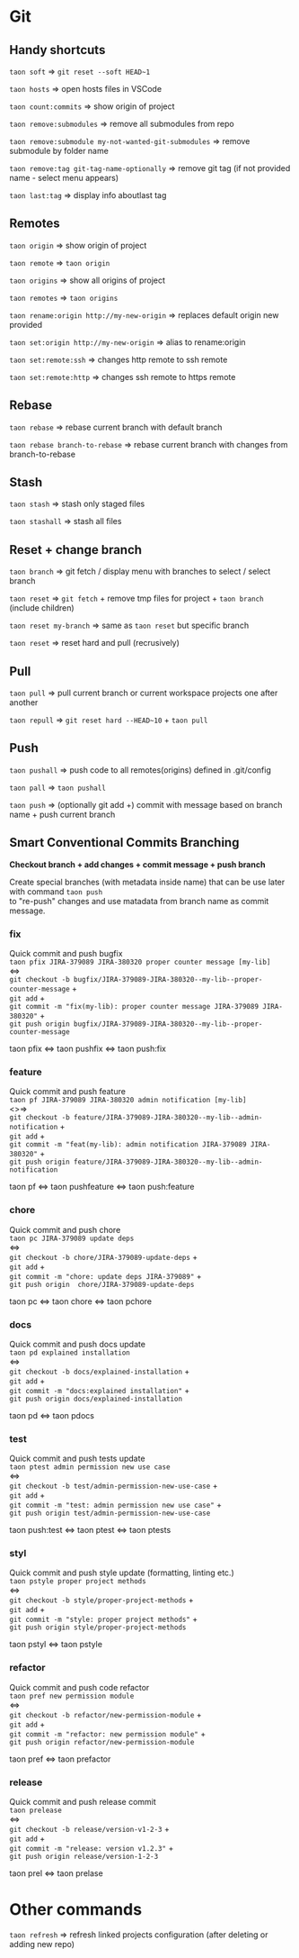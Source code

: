 # Git

## Handy shortcuts

`taon soft`  => `git reset --soft HEAD~1`

`taon hosts`  => open hosts files in VSCode

`taon count:commits`  => show origin of project

`taon remove:submodules`  => remove all submodules from repo

`taon remove:submodule my-not-wanted-git-submodules`  => remove submodule by folder name

`taon remove:tag git-tag-name-optionally` => remove git tag (if not provided name - select menu appears)

`taon last:tag` => display info aboutlast tag

## Remotes

`taon origin`  => show origin of project

`taon remote`  => `taon origin` 

`taon origins`  => show all origins of project

`taon remotes`  => `taon origins`

`taon rename:origin http://my-new-origin`  => replaces default origin new provided

`taon set:origin http://my-new-origin`  => alias to rename:origin

`taon set:remote:ssh`  => changes http remote to ssh remote

`taon set:remote:http`  => changes ssh remote to https remote

## Rebase 

`taon rebase`  => rebase current branch with default branch

`taon rebase branch-to-rebase`  => rebase current branch with changes from branch-to-rebase

## Stash

`taon stash`  => stash only staged files

`taon stashall`  => stash all files

## Reset + change branch

`taon branch`  => git fetch / display menu with branches to select / select branch

`taon reset`  => `git fetch` + remove tmp files for project + `taon branch` (include children)

`taon reset my-branch`  => same as `taon reset` but specific branch

`taon reset`  => reset hard and pull (recrusively)

## Pull

`taon pull`  => pull current branch or current workspace projects one after another

`taon repull`  => `git reset hard --HEAD~10` + `taon pull`


## Push

`taon pushall` => push code to all remotes(origins) defined in .git/config

`taon pall` => `taon pushall`

`taon push`  => (optionally git add +)  commit with message based on branch name + push current branch

## Smart Conventional Commits Branching

**Checkout branch + add changes + commit message + push branch**

Create special branches (with metadata inside name) that can be use later with command
`taon push`<br> to "re-push" changes and use matadata from branch name 
 as commit message.

### fix
Quick commit and push bugfix<br>
`taon pfix JIRA-379089 JIRA-380320 proper counter message [my-lib]` <br> 
<=><br>
`git checkout -b bugfix/JIRA-379089-JIRA-380320--my-lib--proper-counter-message` + <br>
`git add` + <br>
`git commit -m "fix(my-lib): proper counter message JIRA-379089 JIRA-380320"` + <br>
`git push origin bugfix/JIRA-379089-JIRA-380320--my-lib--proper-counter-message`

taon pfix <=> taon pushfix <=> taon push:fix

### feature
Quick commit and push feature<br>
`taon pf JIRA-379089 JIRA-380320 admin notification [my-lib]`  <br>
<>=><br>
`git checkout -b feature/JIRA-379089-JIRA-380320--my-lib--admin-notification` + <br>
`git add` + <br>
`git commit -m "feat(my-lib): admin notification JIRA-379089 JIRA-380320"` + <br>
`git push origin feature/JIRA-379089-JIRA-380320--my-lib--admin-notification`

taon pf <=> taon pushfeature <=> taon push:feature

### chore
Quick commit and push chore <br>
`taon pc JIRA-379089 update deps`  
<=>  <br>
`git checkout -b chore/JIRA-379089-update-deps` + <br>
`git add` + <br>
`git commit -m "chore: update deps JIRA-379089"` + <br>
`git push origin  chore/JIRA-379089-update-deps`

taon pc <=> taon chore <=> taon pchore

### docs
Quick commit and push docs update <br>
`taon pd explained installation`<br>
 <=> <br>
`git checkout -b docs/explained-installation` + <br>
`git add` + <br>
`git commit -m "docs:explained installation"` + <br>
`git push origin docs/explained-installation`

taon pd <=> taon pdocs

### test
Quick commit and push tests update <br>
`taon ptest admin permission new use case`<br>
 <=> <br>
`git checkout -b test/admin-permission-new-use-case` + <br>
`git add` + <br>
`git commit -m "test: admin permission new use case"` + <br>
`git push origin test/admin-permission-new-use-case`

taon push:test <=> taon ptest  <=> taon ptests

### styl

Quick commit and push style update (formatting, linting etc.) <br>
`taon pstyle proper project methods`<br>
 <=> <br>
`git checkout -b style/proper-project-methods` + <br>
`git add` + <br>
`git commit -m "style: proper project methods"` + <br>
`git push origin style/proper-project-methods`

taon pstyl <=> taon pstyle

### refactor

Quick commit and push code refactor <br>
`taon pref new permission module`<br>
 <=> <br>
`git checkout -b refactor/new-permission-module` + <br>
`git add` + <br>
`git commit -m "refactor: new permission module"` + <br>
`git push origin refactor/new-permission-module`


taon pref <=> taon prefactor

### release

Quick commit and push release commit <br>
`taon prelease`<br>
 <=> <br>
`git checkout -b release/version-v1-2-3` + <br>
`git add` + <br>
`git commit -m "release: version v1.2.3"` + <br>
`git push origin release/version-1-2-3`

taon prel <=> taon prelase


# Other commands


`taon refresh` => refresh linked projects configuration
(after deleting or adding new repo)
